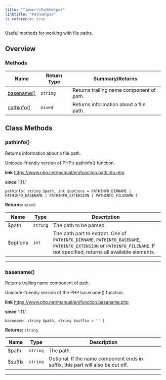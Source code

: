 ```yaml
---
title: "Timber\\​PathHelper"
linktitle: "PathHelper"
is_reference: true
---
```


Useful methods for working with file paths.

<!--more-->

## Overview

### Methods

<div class="table-methods">

| Name | Return Type | Summary/Returns |
| --- | --- | --- |
| <span class="method-name">[basename()](#basename)</span> | <span class="method-type">`string`</span> | <span class="method-description">Returns trailing name component of path.</span> |
| <span class="method-name">[pathinfo()](#pathinfo)</span> | <span class="method-type">`mixed`</span> | <span class="method-description">Returns information about a file path.</span> |

</div>


## Class Methods

### pathinfo()

Returns information about a file path.

Unicode-friendly version of PHP’s pathinfo() function.

**link** <https://www.php.net/manual/en/function.pathinfo.php>

**since** 1.11.1 

`pathinfo( string $path, int $options = PATHINFO_DIRNAME | PATHINFO_BASENAME | PATHINFO_EXTENSION | PATHINFO_FILENAME )`

**Returns:** `mixed` 

| Name | Type | Description |
| --- | --- | --- |
| $path | `string` | The path to be parsed. |
| $options | `int` | The path part to extract. One of `PATHINFO_DIRNAME`, `PATHINFO_BASENAME`, `PATHINFO_EXTENSION` or `PATHINFO_FILENAME`. If not specified, returns all available elements. |

---

### basename()

Returns trailing name component of path.

Unicode-friendly version of the PHP basename() function.

**link** <https://www.php.net/manual/en/function.basename.php>

**since** 1.11.1 

`basename( string $path, string $suffix = '' )`

**Returns:** `string` 

| Name | Type | Description |
| --- | --- | --- |
| $path | `string` | The path. |
| $suffix | `string` | Optional. If the name component ends in suffix, this part will also be cut off. |

---

